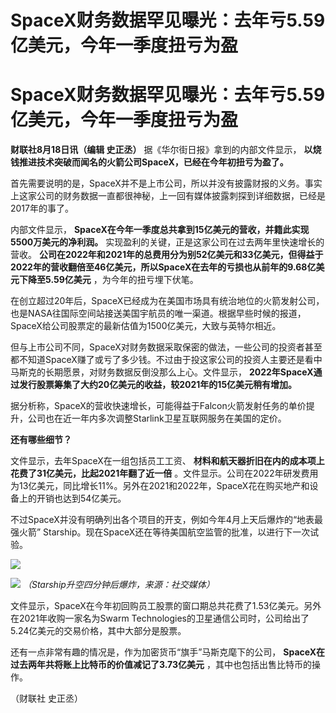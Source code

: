 # SpaceX财务数据罕见曝光：去年亏5.59亿美元，今年一季度扭亏为盈

# SpaceX财务数据罕见曝光：去年亏5.59亿美元，今年一季度扭亏为盈

**财联社8月18日讯（编辑 史正丞）** 据《华尔街日报》拿到的内部文件显示，
**以烧钱推进技术突破而闻名的火箭公司SpaceX，已经在今年初扭亏为盈了。**

首先需要说明的是，SpaceX并不是上市公司，所以并没有披露财报的义务。事实上这家公司的财务数据一直都很神秘，上一回有媒体披露刺探到详细数据，已经是2017年的事了。

内部文件显示， **SpaceX在今年一季度总共拿到15亿美元的营收，并籍此实现5500万美元的净利润。**
实现盈利的关键，正是这家公司在过去两年里快速增长的营收。
**公司在2022年和2021年的总费用分为别52亿美元和33亿美元，但得益于2022年的营收翻倍至46亿美元，所以SpaceX在去年的亏损也从前年的9.68亿美元下降至5.59亿美元**
，为今年的扭亏埋下伏笔。

在创立超过20年后，SpaceX已经成为在美国市场具有统治地位的火箭发射公司，也是NASA往国际空间站接送美国宇航员的唯一渠道。根据早些时候的报道，SpaceX给公司股票定的最新估值为1500亿美元，大致与英特尔相近。

但与上市公司不同，SpaceX对财务数据采取保密的做法，一些公司的投资者甚至都不知道SpaceX赚了或亏了多少钱。不过由于投这家公司的投资人主要还是看中马斯克的长期愿景，对财务数据反倒没那么上心。文件显示，
**2022年SpaceX通过发行股票筹集了大约20亿美元的收益，较2021年的15亿美元稍有增加。**

据分析称，SpaceX的营收快速增长，可能得益于Falcon火箭发射任务的单价提升，公司也在近一年内多次调整Starlink卫星互联网服务在美国的定价。

**还有哪些细节？**

文件显示，去年SpaceX在一组包括员工工资、 **材料和航天器折旧在内的成本项上花费了31亿美元，比起2021年翻了近一倍**
。文件显示。公司在2022年研发费用为13亿美元，同比增长11%。另外在2021和2022年，SpaceX花在购买地产和设备上的开销也达到54亿美元。

不过SpaceX并没有明确列出各个项目的开支，例如今年4月上天后爆炸的“地表最强火箭”
Starship。现在SpaceX还在等待美国航空监管的批准，以进行下一次试验。

![](https://inews.gtimg.com/om_bt/O9l_eOlSJHiZd221IjhevHqNwn30N-RYI3J0lpZGOaxU4AA/1000)

![](https://inews.gtimg.com/om_bt/OqXDvW6FOySHrZqUHuWU0jtjysw7a95rGu44_-WZy9lmkAA/1000)
_（Starship升空四分钟后爆炸，来源：社交媒体）_

文件显示，SpaceX在今年初回购员工股票的窗口期总共花费了1.53亿美元。另外在2021年收购一家名为Swarm
Technologies的卫星通信公司时，公司给出了5.24亿美元的交易价格，其中大部分是股票。

还有一点非常有趣的情况是，作为加密货币“旗手”马斯克麾下的公司， **SpaceX在过去两年共将账上比特币的价值减记了3.73亿美元**
，其中也包括出售比特币的操作。

（财联社 史正丞）

